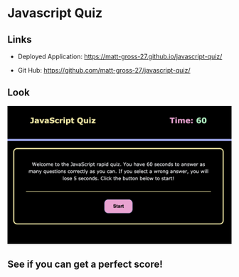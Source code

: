 # Javascript Quiz

## Links

* Deployed Application: https://matt-gross-27.github.io/javascript-quiz/

* Git Hub: https://github.com/matt-gross-27/javascript-quiz/

## Look
![application screen shot](./assets/images/javascript-quiz.png)

## See if you can get a perfect score!

